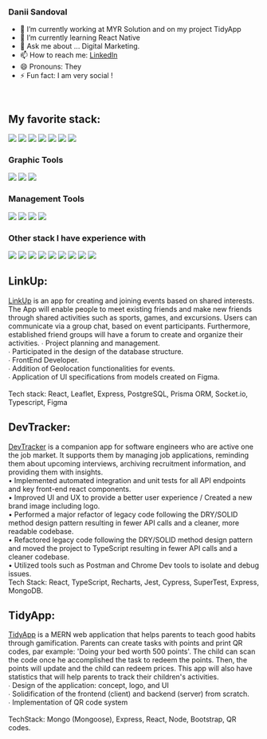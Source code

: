### Danii Sandoval

- 🔭 I’m currently working at MYR Solution and on my project TidyApp
- 🌱 I’m currently learning React Native
- 💬 Ask me about ... Digital Marketing. 
- 📫 How to reach me: [LinkedIn](www.linkedin.com/in/daniel-sandoval-vcc)
- 😄 Pronouns: They
- ⚡ Fun fact: I am very social ! 
<br />

## My favorite stack:
 <p align-"left">
 <img src="https://img.shields.io/badge/javascript-ffeb3b?style=for-the-badge&logo=javascript&logoColor=black">
 <img src="https://img.shields.io/badge/react-5ed3f3?style=for-the-badge&logo=react&logoColor=black">
 <img src="https://img.shields.io/badge/mongodb-4caf50?style=for-the-badge&logo=mongodb&logoColor=white">
 <img src="https://img.shields.io/badge/css3-254bdd?style=for-the-badge&logo=css3&logoColor=white">
 <img src="https://img.shields.io/badge/html5-cf5533?style=for-the-badge&logo=html5&logoColor=white">
 <img src="https://img.shields.io/badge/node.js-87bf01?style=for-the-badge&logo=node.js&logoColor=white">
 <img src="https://img.shields.io/badge/express-f5f5f5?style=for-the-badge&logo=express&logoColor=white">
</p>


### Graphic Tools 
<p align-"left">
 <img src="https://img.shields.io/badge/illustrator-FD3A5C?style=for-the-badge&logo=adobeillustrator&logoColor=white">
 <img src="https://img.shields.io/badge/photoshop-FD3A5C?style=for-the-badge&logo=adobephotoshop&logoColor=white">
 <img src="https://img.shields.io/badge/figma-FD3A5C?style=for-the-badge&logo=figma&logoColor=white">
</p>

### Management Tools

<p align-"left">
 <img src="https://img.shields.io/badge/asana-FD3A5C?style=for-the-badge&logo=asana&logoColor=white">
 <img src="https://img.shields.io/badge/trello-FD3A5C?style=for-the-badge&logo=trello&logoColor=white">
 <img src="https://img.shields.io/badge/notion-FD3A5C?style=for-the-badge&logo=notion&logoColor=white">
 <img src="https://img.shields.io/badge/github-FD3A5C?style=for-the-badge&logo=github&logoColor=white">
</p>

### Other stack I have experience with
<p align-"left">
 <img src="https://img.shields.io/badge/typescript-FD3A5C?style=for-the-badge&logo=typescript&logoColor=white">
 <img src="https://img.shields.io/badge/docker-FD3A5C?style=for-the-badge&logo=docker&logoColor=white">
 <img src="https://img.shields.io/badge/jest-FD3A5C?style=for-the-badge&logo=jest&logoColor=white">
 <img src="https://img.shields.io/badge/redux-FD3A5C?style=for-the-badge&logo=redux&logoColor=white">
 <img src="https://img.shields.io/badge/sass-FD3A5C?style=for-the-badge&logo=sass&logoColor=white">
 <img src="https://img.shields.io/badge/mygraphql-FD3A5C?style=for-the-badge&logo=mygraphql&logoColor=white">
 <img src="https://img.shields.io/badge/postgresql-FD3A5C?style=for-the-badge&logo=postgresql&logoColor=white">
 <img src="https://img.shields.io/badge/prisma-FD3A5C?style=for-the-badge&logo=prisma&logoColor=white">
 <img src="https://img.shields.io/badge/koa-FD3A5C?style=for-the-badge&logo=koa&logoColor=white">
</p>

## LinkUp:

[LinkUp](https://github.com/rbrtrfl/linkup) is an app for creating and joining events based on shared interests. The App will enable people to meet existing friends and make new friends through shared activities such as sports, games, and excursions. Users can communicate via a group chat, based on event participants. Furthermore, established friend groups will have a forum to create and organize their activities.
∙ Project planning and management. <br />
∙ Participated in the design of the database structure.<br />
∙ FrontEnd Developer.<br />
∙ Addition of Geolocation functionalities for events.<br />
∙ Application of UI specifications from models created on Figma.<br />
<br />
Tech stack: React, Leaflet, Express, PostgreSQL, Prisma ORM, Socket.io, Typescript, Figma<br />

## DevTracker:

[DevTracker](https://github.com/lthemis/DevTracker) is a companion app for software engineers who are active one the job market. It supports them by managing job applications, reminding them about upcoming interviews, archiving recruitment information, and providing them with insights.<br />
• Implemented automated integration and unit tests for all API endpoints and key front-end react components.<br />
• Improved UI and UX to provide a better user experience / Created a new brand image including logo.<br />
• Performed a major refactor of legacy code following the DRY/SOLID method design pattern resulting in fewer API calls and a cleaner, more readable codebase.<br />
• Refactored legacy code following the DRY/SOLID method design pattern and moved the project to TypeScript resulting in fewer API calls and a cleaner codebase.<br />
• Utilized tools such as Postman and Chrome Dev tools to isolate and debug issues.<br />
Tech Stack: React, TypeScript, Recharts, Jest, Cypress, SuperTest, Express, MongoDB.<br />

## TidyApp:

[TidyApp](https://github.com/Dansando8/TidyApp) is a MERN web application that helps parents to teach good habits through gamification. Parents can create tasks with points and print QR codes, par example: 'Doing your bed worth 500 points'. The child can scan the code once he accomplished the task to redeem the points. Then, the points will update and the child can redeem prices. This app will also have statistics that will help parents to track their children's activities.<br />
∙ Design of the application: concept, logo, and UI<br />
∙ Solidification of the frontend (client) and backend (server) from scratch.<br />
∙ Implementation of QR code system<br />
<br />
TechStack: Mongo (Mongoose), Express, React, Node, Bootstrap, QR codes.<br />
